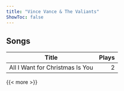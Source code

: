```yaml
---
title: "Vince Vance & The Valiants"
ShowToc: false
---
```


## Songs
Title | Plays 
----- | -----: 
All I Want for Christmas Is You | 2

{{< more >}}